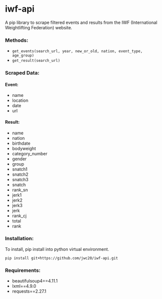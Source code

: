 # iwf-api

A pip library to scrape filtered events and results from the IWF (International Weightlifting Federation) website.

### Methods:

- `get_events(search_url, year, new_or_old, nation, event_type, age_group)`
- `get_result(search_url)`

### Scraped Data:

#### Event:

- name
- location
- date
- url

#### Result:

- name
- nation
- birthdate
- bodyweight
- category_number
- gender
- group
- snatch1
- snatch2
- snatch3
- snatch
- rank_sn
- jerk1
- jerk2
- jerk3
- jerk
- rank_cj
- total
- rank

### Installation:

To install, pip install into python virtual environment.

```
pip install git+https://github.com/jwc20/iwf-api.git
```

### Requirements:

- beautifulsoup4==4.11.1
- lxml==4.9.0
- requests==2.27.1
